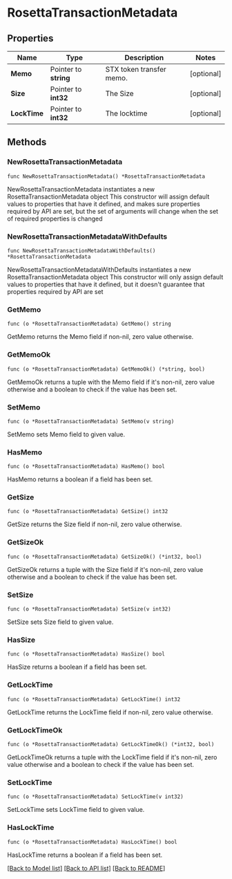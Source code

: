 # RosettaTransactionMetadata

## Properties

Name | Type | Description | Notes
------------ | ------------- | ------------- | -------------
**Memo** | Pointer to **string** | STX token transfer memo. | [optional] 
**Size** | Pointer to **int32** | The Size | [optional] 
**LockTime** | Pointer to **int32** | The locktime | [optional] 

## Methods

### NewRosettaTransactionMetadata

`func NewRosettaTransactionMetadata() *RosettaTransactionMetadata`

NewRosettaTransactionMetadata instantiates a new RosettaTransactionMetadata object
This constructor will assign default values to properties that have it defined,
and makes sure properties required by API are set, but the set of arguments
will change when the set of required properties is changed

### NewRosettaTransactionMetadataWithDefaults

`func NewRosettaTransactionMetadataWithDefaults() *RosettaTransactionMetadata`

NewRosettaTransactionMetadataWithDefaults instantiates a new RosettaTransactionMetadata object
This constructor will only assign default values to properties that have it defined,
but it doesn't guarantee that properties required by API are set

### GetMemo

`func (o *RosettaTransactionMetadata) GetMemo() string`

GetMemo returns the Memo field if non-nil, zero value otherwise.

### GetMemoOk

`func (o *RosettaTransactionMetadata) GetMemoOk() (*string, bool)`

GetMemoOk returns a tuple with the Memo field if it's non-nil, zero value otherwise
and a boolean to check if the value has been set.

### SetMemo

`func (o *RosettaTransactionMetadata) SetMemo(v string)`

SetMemo sets Memo field to given value.

### HasMemo

`func (o *RosettaTransactionMetadata) HasMemo() bool`

HasMemo returns a boolean if a field has been set.

### GetSize

`func (o *RosettaTransactionMetadata) GetSize() int32`

GetSize returns the Size field if non-nil, zero value otherwise.

### GetSizeOk

`func (o *RosettaTransactionMetadata) GetSizeOk() (*int32, bool)`

GetSizeOk returns a tuple with the Size field if it's non-nil, zero value otherwise
and a boolean to check if the value has been set.

### SetSize

`func (o *RosettaTransactionMetadata) SetSize(v int32)`

SetSize sets Size field to given value.

### HasSize

`func (o *RosettaTransactionMetadata) HasSize() bool`

HasSize returns a boolean if a field has been set.

### GetLockTime

`func (o *RosettaTransactionMetadata) GetLockTime() int32`

GetLockTime returns the LockTime field if non-nil, zero value otherwise.

### GetLockTimeOk

`func (o *RosettaTransactionMetadata) GetLockTimeOk() (*int32, bool)`

GetLockTimeOk returns a tuple with the LockTime field if it's non-nil, zero value otherwise
and a boolean to check if the value has been set.

### SetLockTime

`func (o *RosettaTransactionMetadata) SetLockTime(v int32)`

SetLockTime sets LockTime field to given value.

### HasLockTime

`func (o *RosettaTransactionMetadata) HasLockTime() bool`

HasLockTime returns a boolean if a field has been set.


[[Back to Model list]](../README.md#documentation-for-models) [[Back to API list]](../README.md#documentation-for-api-endpoints) [[Back to README]](../README.md)


